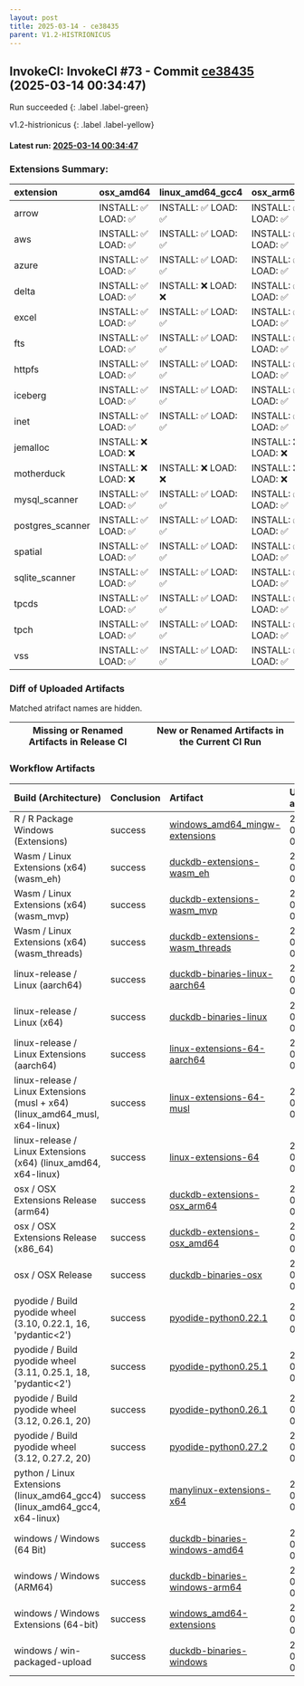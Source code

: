 ```yaml
---
layout: post
title: 2025-03-14 - ce38435
parent: V1.2-HISTRIONICUS
---
```



## InvokeCI: InvokeCI #73 - Commit [ce38435](https://github.com/duckdb/duckdb/actions/runs/13847337229) (2025-03-14 00:34:47)
 Run succeeded
{: .label .label-green}

v1.2-histrionicus
{: .label .label-yellow}

#### Latest run: [ 2025-03-14 00:34:47 ](https://github.com/duckdb/duckdb/actions/runs/13847337229)

### Extensions Summary:

| extension        | osx_amd64          | linux_amd64_gcc4   | osx_arm64          | linux_arm64        |
|:-----------------|:-------------------|:-------------------|:-------------------|:-------------------|
| arrow            | INSTALL: ✅ LOAD: ✅ | INSTALL: ✅ LOAD: ✅ | INSTALL: ✅ LOAD: ✅ | INSTALL: ✅ LOAD: ✅ |
| aws              | INSTALL: ✅ LOAD: ✅ | INSTALL: ✅ LOAD: ✅ | INSTALL: ✅ LOAD: ✅ | INSTALL: ✅ LOAD: ✅ |
| azure            | INSTALL: ✅ LOAD: ✅ | INSTALL: ✅ LOAD: ✅ | INSTALL: ✅ LOAD: ✅ | INSTALL: ✅ LOAD: ✅ |
| delta            | INSTALL: ✅ LOAD: ✅ | INSTALL: ❌ LOAD: ❌ | INSTALL: ✅ LOAD: ✅ | INSTALL: ❌ LOAD: ❌ |
| excel            | INSTALL: ✅ LOAD: ✅ | INSTALL: ✅ LOAD: ✅ | INSTALL: ✅ LOAD: ✅ | INSTALL: ✅ LOAD: ✅ |
| fts              | INSTALL: ✅ LOAD: ✅ | INSTALL: ✅ LOAD: ✅ | INSTALL: ✅ LOAD: ✅ | INSTALL: ✅ LOAD: ✅ |
| httpfs           | INSTALL: ✅ LOAD: ✅ | INSTALL: ✅ LOAD: ✅ | INSTALL: ✅ LOAD: ✅ | INSTALL: ✅ LOAD: ✅ |
| iceberg          | INSTALL: ✅ LOAD: ✅ | INSTALL: ✅ LOAD: ✅ | INSTALL: ✅ LOAD: ✅ | INSTALL: ✅ LOAD: ✅ |
| inet             | INSTALL: ✅ LOAD: ✅ | INSTALL: ✅ LOAD: ✅ | INSTALL: ✅ LOAD: ✅ | INSTALL: ✅ LOAD: ✅ |
| jemalloc         | INSTALL: ❌ LOAD: ❌ |                    | INSTALL: ❌ LOAD: ❌ |                    |
| motherduck       | INSTALL: ❌ LOAD: ❌ | INSTALL: ❌ LOAD: ❌ | INSTALL: ❌ LOAD: ❌ | INSTALL: ❌ LOAD: ❌ |
| mysql_scanner    | INSTALL: ✅ LOAD: ✅ | INSTALL: ✅ LOAD: ✅ | INSTALL: ✅ LOAD: ✅ | INSTALL: ✅ LOAD: ✅ |
| postgres_scanner | INSTALL: ✅ LOAD: ✅ | INSTALL: ✅ LOAD: ✅ | INSTALL: ✅ LOAD: ✅ | INSTALL: ✅ LOAD: ✅ |
| spatial          | INSTALL: ✅ LOAD: ✅ | INSTALL: ✅ LOAD: ✅ | INSTALL: ✅ LOAD: ✅ | INSTALL: ✅ LOAD: ✅ |
| sqlite_scanner   | INSTALL: ✅ LOAD: ✅ | INSTALL: ✅ LOAD: ✅ | INSTALL: ✅ LOAD: ✅ | INSTALL: ✅ LOAD: ✅ |
| tpcds            | INSTALL: ✅ LOAD: ✅ | INSTALL: ✅ LOAD: ✅ | INSTALL: ✅ LOAD: ✅ | INSTALL: ✅ LOAD: ✅ |
| tpch             | INSTALL: ✅ LOAD: ✅ | INSTALL: ✅ LOAD: ✅ | INSTALL: ✅ LOAD: ✅ | INSTALL: ✅ LOAD: ✅ |
| vss              | INSTALL: ✅ LOAD: ✅ | INSTALL: ✅ LOAD: ✅ | INSTALL: ✅ LOAD: ✅ | INSTALL: ✅ LOAD: ✅ |

### Diff of Uploaded Artifacts
Matched atrifact names are hidden.

| Missing or Renamed Artifacts in Release CI   | New or Renamed Artifacts in the Current CI Run   |
|----------------------------------------------|--------------------------------------------------|

### Workflow Artifacts

| Build (Architecture)                                                        | Conclusion   | Artifact                                                                                                         | Uploaded at         |
|:----------------------------------------------------------------------------|:-------------|:-----------------------------------------------------------------------------------------------------------------|:--------------------|
| R / R Package Windows (Extensions)                                          | success      | [windows_amd64_mingw-extensions](https://github.com/duckdb/duckdb/actions/runs/13847337229/artifacts/2750010640) | 2025-03-14 01:46:21 |
| Wasm / Linux Extensions (x64) (wasm_eh)                                     | success      | [duckdb-extensions-wasm_eh](https://github.com/duckdb/duckdb/actions/runs/13847337229/artifacts/2749912574)      | 2025-03-14 01:13:07 |
| Wasm / Linux Extensions (x64) (wasm_mvp)                                    | success      | [duckdb-extensions-wasm_mvp](https://github.com/duckdb/duckdb/actions/runs/13847337229/artifacts/2749916522)     | 2025-03-14 01:14:25 |
| Wasm / Linux Extensions (x64) (wasm_threads)                                | success      | [duckdb-extensions-wasm_threads](https://github.com/duckdb/duckdb/actions/runs/13847337229/artifacts/2749920815) | 2025-03-14 01:15:53 |
| linux-release / Linux (aarch64)                                             | success      | [duckdb-binaries-linux-aarch64](https://github.com/duckdb/duckdb/actions/runs/13847337229/artifacts/2750016213)  | 2025-03-14 01:48:15 |
| linux-release / Linux (x64)                                                 | success      | [duckdb-binaries-linux](https://github.com/duckdb/duckdb/actions/runs/13847337229/artifacts/2750011852)          | 2025-03-14 01:46:44 |
| linux-release / Linux Extensions (aarch64)                                  | success      | [linux-extensions-64-aarch64](https://github.com/duckdb/duckdb/actions/runs/13847337229/artifacts/2750103478)    | 2025-03-14 02:16:24 |
| linux-release / Linux Extensions (musl + x64) (linux_amd64_musl, x64-linux) | success      | [linux-extensions-64-musl](https://github.com/duckdb/duckdb/actions/runs/13847337229/artifacts/2750036326)       | 2025-03-14 01:54:50 |
| linux-release / Linux Extensions (x64) (linux_amd64, x64-linux)             | success      | [linux-extensions-64](https://github.com/duckdb/duckdb/actions/runs/13847337229/artifacts/2749924938)            | 2025-03-14 01:17:23 |
| osx / OSX Extensions Release (arm64)                                        | success      | [duckdb-extensions-osx_arm64](https://github.com/duckdb/duckdb/actions/runs/13847337229/artifacts/2749972395)    | 2025-03-14 01:34:13 |
| osx / OSX Extensions Release (x86_64)                                       | success      | [duckdb-extensions-osx_amd64](https://github.com/duckdb/duckdb/actions/runs/13847337229/artifacts/2749983225)    | 2025-03-14 01:37:30 |
| osx / OSX Release                                                           | success      | [duckdb-binaries-osx](https://github.com/duckdb/duckdb/actions/runs/13847337229/artifacts/2749927584)            | 2025-03-14 01:18:19 |
| pyodide / Build pyodide wheel (3.10, 0.22.1, 16, 'pydantic<2')              | success      | [pyodide-python0.22.1](https://github.com/duckdb/duckdb/actions/runs/13847337229/artifacts/2749866934)           | 2025-03-14 00:58:25 |
| pyodide / Build pyodide wheel (3.11, 0.25.1, 18, 'pydantic<2')              | success      | [pyodide-python0.25.1](https://github.com/duckdb/duckdb/actions/runs/13847337229/artifacts/2749877365)           | 2025-03-14 01:01:54 |
| pyodide / Build pyodide wheel (3.12, 0.26.1, 20)                            | success      | [pyodide-python0.26.1](https://github.com/duckdb/duckdb/actions/runs/13847337229/artifacts/2749884282)           | 2025-03-14 01:04:03 |
| pyodide / Build pyodide wheel (3.12, 0.27.2, 20)                            | success      | [pyodide-python0.27.2](https://github.com/duckdb/duckdb/actions/runs/13847337229/artifacts/2749885637)           | 2025-03-14 01:04:30 |
| python / Linux Extensions (linux_amd64_gcc4) (linux_amd64_gcc4, x64-linux)  | success      | [manylinux-extensions-x64](https://github.com/duckdb/duckdb/actions/runs/13847337229/artifacts/2750055484)       | 2025-03-14 02:01:14 |
| windows / Windows (64 Bit)                                                  | success      | [duckdb-binaries-windows-amd64](https://github.com/duckdb/duckdb/actions/runs/13847337229/artifacts/2749930499)  | 2025-03-14 01:19:19 |
| windows / Windows (ARM64)                                                   | success      | [duckdb-binaries-windows-arm64](https://github.com/duckdb/duckdb/actions/runs/13847337229/artifacts/2750030231)  | 2025-03-14 01:53:00 |
| windows / Windows Extensions (64-bit)                                       | success      | [windows_amd64-extensions](https://github.com/duckdb/duckdb/actions/runs/13847337229/artifacts/2750228205)       | 2025-03-14 02:55:36 |
| windows / win-packaged-upload                                               | success      | [duckdb-binaries-windows](https://github.com/duckdb/duckdb/actions/runs/13847337229/artifacts/2750080453)        | 2025-03-14 02:09:11 |

